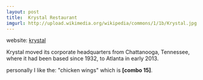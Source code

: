 ```yaml
---
layout: post
title:  Krystal Restaurant
imgurl: http://upload.wikimedia.org/wikipedia/commons/1/1b/Krystal.jpg
---
```


website: [krystal]

Krystal moved its corporate headquarters from Chattanooga, Tennessee, where it had been based since 1932, to Atlanta in early 2013.

personally I like the: "chicken wings" which is **[combo 15]**.

[krystal]: http://krystal.com/

<div style="height:300px;">
    <div id="map_canvas" style="width:100%; height:100%"></div>
</div>

<script>
    function initialize() {
        var mapOptions = {
            zoom: 18,
            center: new google.maps.LatLng(31.7802283,-85.947737),
            mapTypeId: google.maps.MapTypeId.ROADMAP
        }
        var map = new google.maps.Map(document.getElementById("map_canvas"), mapOptions);
    }
</script>
